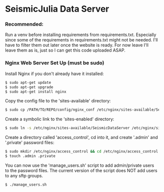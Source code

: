 # SeismicJulia Data Server

### Recommended: 
Run a venv before installing requirements from requirements.txt. Especially since some of the requirements
in requirements.txt might not be needed. I'll have to filter them out later once the website is ready.
For now leave I'll leave them as is, just so I can get this code uploaded ASAP.

### Nginx Web Server Set Up (must be sudo)
Install Nginx if you don't already have it installed:
``` sh
$ sudo apt-get update
$ sudo apt-get upgrade
$ sudo apt-get install nginx
```

Copy the config file to the 'sites-available' directory:
``` sh
$ sudo cp /PATH/TO/REPO/config/nginx_conf /etc/nginx/sites-available/SeismicDataServer
```

Create a symbolic link to the 'sites-enabled' directory:
``` sh
$ sudo ln -s /etc/nginx/sites-available/SeismicDataServer /etc/nginx/sites-enabled
```

Create a directory called 'access_control', cd into it, and create '.admin' and '.private' password files:
``` sh
$ sudo mkdir /etc/nginx/access_control && cd /etc/nginx/access_control
$ touch .admin .private
```

You can now use the 'manage_users.sh' script to add admin/private users to the password files. The current
version of the script does NOT add users to any sftp groups.
``` sh
$ ./manage_users.sh
```

